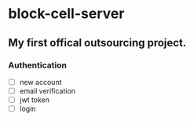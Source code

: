 # block-cell-server

## My first offical outsourcing project.

### Authentication

- [ ] new account
- [ ] email verification
- [ ] jwt token
- [ ] login
